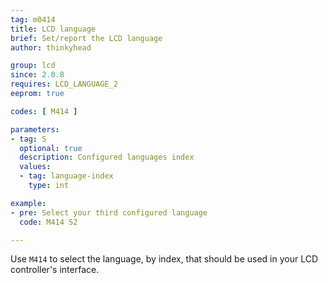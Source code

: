 ```yaml
---
tag: m0414
title: LCD language
brief: Set/report the LCD language
author: thinkyhead

group: lcd
since: 2.0.8
requires: LCD_LANGUAGE_2
eeprom: true

codes: [ M414 ]

parameters:
- tag: S
  optional: true
  description: Configured languages index
  values:
  - tag: language-index
    type: int

example:
- pre: Select your third configured language
  code: M414 S2

---
```


Use `M414` to select the language, by index, that should be used in your LCD controller's interface.
